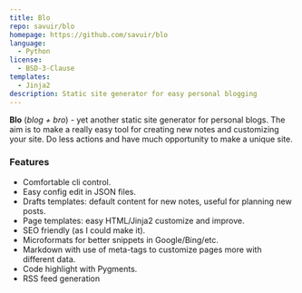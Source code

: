 ```yaml
---
title: Blo
repo: savuir/blo
homepage: https://github.com/savuir/blo
language:
  - Python
license:
  - BSD-3-Clause
templates:
  - Jinja2
description: Static site generator for easy personal blogging
---
```


**Blo** (*blog + bro*) - yet another static site generator for personal blogs. The aim is to make a really easy tool for creating new notes and customizing your site. Do less actions and have much opportunity to make a unique site.

### Features
 * Comfortable cli control.
 * Easy config edit in JSON files.
 * Drafts templates: default content for new notes, useful for planning new posts.
 * Page templates: easy HTML/Jinja2 customize and improve.
 * SEO friendly (as I could make it).
 * Microformats for better snippets in Google/Bing/etc.
 * Markdown with use of meta-tags to customize pages more with different data.
 * Code highlight with Pygments.
 * RSS feed generation
